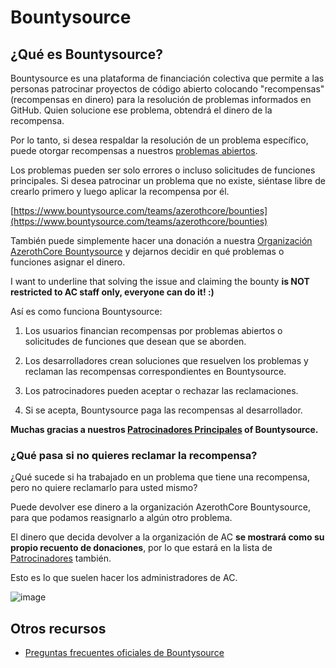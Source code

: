 ﻿# Bountysource

## ¿Qué es Bountysource?

Bountysource es una plataforma de financiación colectiva que permite a las personas patrocinar proyectos de código abierto colocando "recompensas" (recompensas en dinero) para la resolución de problemas informados en GitHub. Quien solucione ese problema, obtendrá el dinero de la recompensa.

Por lo tanto, si desea respaldar la resolución de un problema específico, puede otorgar recompensas a nuestros [problemas abiertos](https://github.com/azerothcore/azerothcore-wotlk/issues).

Los problemas pueden ser solo errores o incluso solicitudes de funciones principales. Si desea patrocinar un problema que no existe, siéntase libre de crearlo primero y luego aplicar la recompensa por él.

[https://www.bountysource.com/teams/azerothcore/bounties](https://www.bountysource.com/teams/azerothcore/bounties)

También puede simplemente hacer una donación a nuestra [Organización AzerothCore Bountysource](https://salt.bountysource.com/checkout/amount?team=azerothcore) y dejarnos decidir en qué problemas o funciones asignar el dinero.

I want to underline that solving the issue and claiming the bounty **is NOT restricted to AC staff only, everyone can do it! :)**

Así es como funciona Bountysource:

1) Los usuarios financian recompensas por problemas abiertos o solicitudes de funciones que desean que se aborden.

2) Los desarrolladores crean soluciones que resuelven los problemas y reclaman las recompensas correspondientes en Bountysource.

3) Los patrocinadores pueden aceptar o rechazar las reclamaciones.

4) Si se acepta, Bountysource paga las recompensas al desarrollador.

**Muchas gracias a nuestros [Patrocinadores Principales](https://www.bountysource.com/teams/azerothcore/backers) of Bountysource.**

### ¿Qué pasa si no quieres reclamar la recompensa?

¿Qué sucede si ha trabajado en un problema que tiene una recompensa, pero no quiere reclamarlo para usted mismo?

Puede devolver ese dinero a la organización AzerothCore Bountysource, para que podamos reasignarlo a algún otro problema.

El dinero que decida devolver a la organización de AC **se mostrará como su propio recuento de donaciones**, por lo que estará en la lista de [Patrocinadores](https://www.bountysource.com/teams/azerothcore/backers) también.

Esto es lo que suelen hacer los administradores de AC.

![image](https://user-images.githubusercontent.com/75517/117544116-1c968280-b020-11eb-80f6-5c7d3b725219.png)


## Otros recursos

- [Preguntas frecuentes oficiales de Bountysource](https://github.com/bountysource/core/wiki/Frequently-Asked-Questions)
